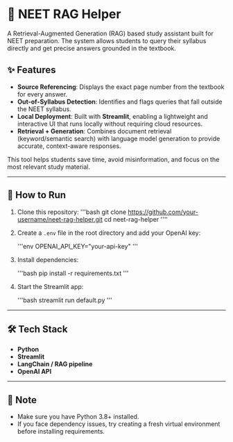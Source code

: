 # 📘 NEET RAG Helper

A Retrieval-Augmented Generation (RAG) based study assistant built for NEET preparation. The system allows students to query their syllabus directly and get precise answers grounded in the textbook.  

## ✨ Features
- **Source Referencing**: Displays the exact page number from the textbook for every answer.  
- **Out-of-Syllabus Detection**: Identifies and flags queries that fall outside the NEET syllabus.  
- **Local Deployment**: Built with **Streamlit**, enabling a lightweight and interactive UI that runs locally without requiring cloud resources.  
- **Retrieval + Generation**: Combines document retrieval (keyword/semantic search) with language model generation to provide accurate, context-aware responses.  

This tool helps students save time, avoid misinformation, and focus on the most relevant study material.  

---

## 🚀 How to Run

1. Clone this repository:
   '''bash
   git clone https://github.com/your-username/neet-rag-helper.git
   cd neet-rag-helper
''''

2. Create a `.env` file in the root directory and add your OpenAI key:

   '''env
   OPENAI_API_KEY="your-api-key"
   '''

3. Install dependencies:

   '''bash
   pip install -r requirements.txt
   '''

4. Start the Streamlit app:

   '''bash
   streamlit run default.py
   '''

---

## 🛠 Tech Stack

* **Python**
* **Streamlit**
* **LangChain / RAG pipeline**
* **OpenAI API**

---

## 📌 Note

* Make sure you have Python 3.8+ installed.
* If you face dependency issues, try creating a fresh virtual environment before installing requirements.

